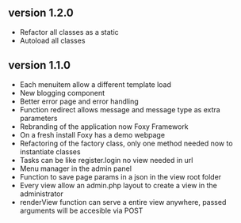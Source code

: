 ## version 1.2.0

* Refactor all classes as a static
* Autoload all classes

## version 1.1.0

* Each menuitem allow a different template load
* New blogging component
* Better error page and error handling
* Function redirect allows message and message type as extra parameters
* Rebranding of the application now Foxy Framework
* On a fresh install Foxy has a demo webpage
* Refactoring of the factory class, only one method needed now to instantiate classes
* Tasks can be like register.login no view needed in url
* Menu manager in the admin panel
* Function to save page params in a json in the view root folder
* Every view allow an admin.php layout to create a view in the administrator
* renderView function can serve a entire view anywhere, passed arguments will be accesible via POST